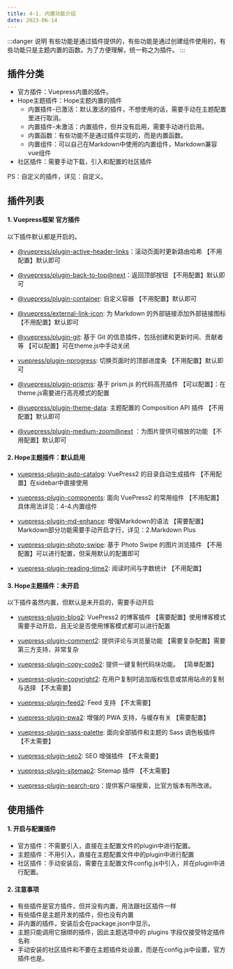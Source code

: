 ```yaml
---
title: 4-1. 内置功能介绍
date: 2023-06-14
---
```

:::danger 说明
有些功能是通过插件提供的，有些功能是通过创建组件使用的，有些功能只是主题内置的函数。为了方便理解，统一称之为插件。
:::

## 插件分类
- 官方插件：Vuepress内置的插件。
- Hope主题插件：Hope主题内置的插件
    - 内置插件-已激活：默认激活的插件，不想使用的话，需要手动在主题配置里进行取消。
    - 内置插件-未激活：内置插件，但并没有启用，需要手动进行启用。
    - 内置函数：有些功能不是通过插件实现的，而是内置函数。
    - 内置组件：可以自己在Markdown中使用的内置组件，Markdown兼容vue组件
- 社区插件：需要手动下载，引入和配置的社区插件

PS：自定义的插件，详见：自定义。

## 插件列表
#### 1. Vuepress框架 官方插件
以下插件默认都是开启的。

- [@vuepress/plugin-active-header-links](https://v2.vuepress.vuejs.org/zh/reference/plugin/active-header-links.html)：滚动页面时更新路由哈希
    【不用配置】默认即可

- [@vuepress/plugin-back-to-top@next](https://v2.vuepress.vuejs.org/reference/plugin/back-to-top.html)：返回顶部按钮
    【不用配置】默认即可
    
- [@vuepress/plugin-container](https://v2.vuepress.vuejs.org/zh/reference/plugin/container.html): 自定义容器
    【不用配置】默认即可

- [@vuepress/external-link-icon](https://v2.vuepress.vuejs.org/zh/reference/plugin/external-link-icon.html): 为 Markdown 的外部链接添加外部链接图标
    【不用配置】默认即可

- [@vuepress/plugin-git](https://v2.vuepress.vuejs.org/zh/reference/plugin/git.html): 基于 Git 的信息插件，包括创建和更新时间、贡献者等
    【可以配置】可在theme.js中手动关闭

- [vuepress/plugin-nprogress](https://v2.vuepress.vuejs.org/zh/reference/plugin/nprogress.html): 切换页面时的顶部进度条
    【不用配置】默认即可

- [@vuepress/plugin-prismjs](https://v2.vuepress.vuejs.org/zh/reference/plugin/prismjs.html): 基于 prism.js 的代码高亮插件
    【可以配置】：在theme.js需要进行高亮模式的配置

- [@vuepress/plugin-theme-data](https://v2.vuepress.vuejs.org/zh/reference/plugin/theme-data.html): 主题配置的 Composition API 插件
    【不用配置】默认即可

- [@vuepress/plugin-medium-zoom@next](https://v2.vuepress.vuejs.org/zh/reference/plugin/medium-zoom.html) ：为图片提供可缩放的功能
    【不用配置】默认即可

#### 2. Hope主题插件：默认启用
- [vuepress-plugin-auto-catalog](https://plugin-auto-catalog.vuejs.press/zh/): VuePress2 的目录自动生成插件
    【不用配置】在sidebar中直接使用

- [vuepress-plugin-components](https://plugin-components.vuejs.press/zh/): 面向 VuePress2 的常用组件
    【不用配置】具体用法详见：4-4.内置组件

- [vuepress-plugin-md-enhance](https://plugin-md-enhance.vuejs.press/zh/): 增强Markdown的语法
    【需要配置】Markdown部分功能需要手动开启才行，详见：2.Markdown Plus

- [vuepress-plugin-photo-swipe](https://plugin-photo-swipe.vuejs.press/zh/): 基于 Photo Swipe 的图片浏览插件
    【不用配置】可以进行配置，但采用默认的配置即可

- [vuepress-plugin-reading-time2](https://plugin-reading-time2.vuejs.press/zh/): 阅读时间与字数统计
    【不用配置】

#### 3. Hope主题插件：未开启
以下插件虽然内置，但默认是未开启的，需要手动开启
- [vuepress-plugin-blog2](https://plugin-blog2.vuejs.press/zh/): VuePress2 的博客插件
    【需要配置】使用博客模式需要手动开启，且无论是否使用博客模式都可以进行配置

- [vuepress-plugin-comment2](https://plugin-comment2.vuejs.press/zh/): 提供评论与浏览量功能
    【需要复杂配置】需要第三方支持，非常复杂

- [vuepress-plugin-copy-code2](https://plugin-copy-code2.vuejs.press/zh/): 提供一键复制代码块功能。
    【简单配置】

- [vuepress-plugin-copyright2](https://plugin-copyright2.vuejs.press/zh/): 在用户复制时追加版权信息或禁用站点的复制与选择
    【不太需要】

- [vuepress-plugin-feed2](https://plugin-feed2.vuejs.press/zh/): Feed 支持
    【不太需要】

- [vuepress-plugin-pwa2](https://plugin-pwa2.vuejs.press/zh/): 增强的 PWA 支持，与缓存有关
    【需要配置】

- [vuepress-plugin-sass-palette](https://plugin-sass-palette.vuejs.press/zh/): 面向全部插件和主题的 Sass 调色板插件
    【不太需要】

- [vuepress-plugin-seo2](https://plugin-seo2.vuejs.press/zh/): SEO 增强插件
    【不太需要】

- [vuepress-plugin-sitemap2](https://plugin-sitemap2.vuejs.press/zh/): Sitemap 插件
    【不太需要】

- [vuepress-plugin-search-pro](https://plugin-search-pro.vuejs.press/zh/)：提供客户端搜索，比官方版本有所改进。



## 使用插件

#### 1. 开启与配置插件
- 官方插件：不需要引入，直接在主配置文件的plugin中进行配置。
- 主题插件：不用引入，直接在主题配置文件中的plugin中进行配置
- 社区插件：手动安装后，需要在主配置文件config.js中引入，并在plugin中进行配置。
#### 2. 注意事项
- 有些插件是官方插件，但并没有内置，用法跟社区插件一样
- 有些插件是主题开发的插件，但也没有内置
- 非内置的插件，安装后会在package.json中显示。
- 主题只能调用它捆绑的插件，因此主题选项中的 plugins 字段仅接受特定插件名称
- 手动安装的社区插件和不要在主题插件处设置，而是在config.js中设置，官方插件也是。
